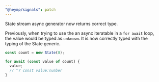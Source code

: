 ```yaml
---
"@heymp/signals": patch
---
```


State stream async generator now returns correct type.

Previously, when trying to use the an async iteratable
in a `for await` loop, the value would be typed as `unknown`.
It is now correctly typed with the typing of the State generic.

```ts
const count = new State(0);

for await (const value of count) {
  value;
  // ^? const value:number
}
```
